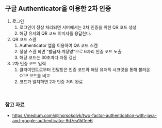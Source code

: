 
## 구글 Authenticator을 이용한 2차 인증

1. 로그인
    1. 로그인이 정상 처리되면 서버에서는 2차 인증을 위한 QR 코드 생성
    2. 해당 유저의 QR 코드 이미지를 응답한다.
2. QR 코드 스캔
    1. Authenticator 앱을 이용하여 QA 코드 스캔
    2. 정상 스캔 되면 "발급자:계정명"으로 6자리 인증 코드 노출
    3. 해당 코드는 30초마다 자동 갱신
3. 2차 인증 코드 입력
    1. 클라이언트로부터 전달받은 인증 코드와 해당 유저의 시크릿을 통해 불러온 OTP 코드를 비교
    2. 코드가 일치하면 2차 인증 처리 완료

<br />

### 참고 자료
- https://medium.com/@ihorsokolyk/two-factor-authentication-with-java-and-google-authenticator-9d7ea15ffee6
